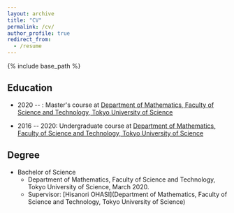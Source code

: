 ```yaml
---
layout: archive
title: "CV"
permalink: /cv/
author_profile: true
redirect_from:
  - /resume
---
```


{% include base_path %}

## Education

* 2020 --     : Master's course at [Department of Mathematics, Faculty of Science and Technology, Tokyo University of Science](https://www.tus.ac.jp/en/fac/riko/math.html)

* 2016 -- 2020: Undergraduate course at [Department of Mathematics, Faculty of Science and Technology, Tokyo University of Science](https://www.tus.ac.jp/en/fac/riko/math.html)

## Degree

* Bachelor of Science
  * Department of Mathematics, Faculty of Science and Technology, Tokyo University of Science, March 2020.
  * Supervisor: [Hisanori OHASI](Department of Mathematics, Faculty of Science and Technology, Tokyo University of Science)
